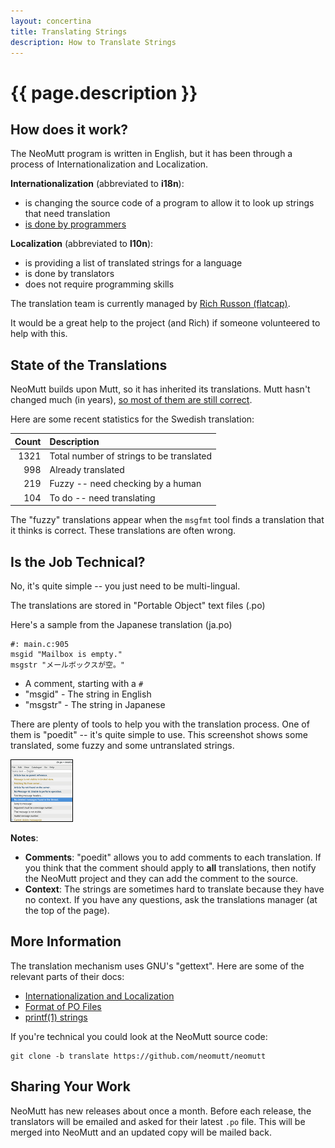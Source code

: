 ```yaml
---
layout: concertina
title: Translating Strings
description: How to Translate Strings
---
```


# {{ page.description }}

## How does it work?

The NeoMutt program is written in English, but it has been through a process of
Internationalization and Localization.

**Internationalization** (abbreviated to **i18n**):

- is changing the source code of a program to allow it to look up strings that
  need translation
- [is done by programmers](/dev/translate-code)

**Localization** (abbreviated to **l10n**):

- is providing a list of translated strings for a language
- is done by translators
- does not require programming skills

The translation team is currently managed by
[Rich Russon (flatcap)](mailto:rich@flatcap.org).

It would be a great help to the project (and Rich) if someone volunteered to
help with this.

## State of the Translations

NeoMutt builds upon Mutt, so it has inherited its translations. Mutt hasn't
changed much (in years), [so most of them are still correct](/translate.html).

Here are some recent statistics for the Swedish translation:

| Count  | Description                              |
| -----: | :--------------------------------------- |
|   1321 | Total number of strings to be translated |
|    998 | Already translated                       |
|    219 | Fuzzy -- need checking by a human        |
|    104 | To do -- need translating                |

The "fuzzy" translations appear when the `msgfmt` tool finds a translation that
it thinks is correct. These translations are often wrong.

## Is the Job Technical?

No, it's quite simple -- you just need to be multi-lingual.

The translations are stored in "Portable Object" text files (.po)

Here's a sample from the Japanese translation (ja.po)

```
#: main.c:905
msgid "Mailbox is empty."
msgstr "メールボックスが空。"
```

- A comment, starting with a `#`
- "msgid" - The string in English
- "msgstr" - The string in Japanese

There are plenty of tools to help you with the translation process. One of
them is "poedit" -- it's quite simple to use. This screenshot shows some
translated, some fuzzy and some untranslated strings.

[![poedit](/images/poedit-thumb.png)](/images/poedit.png)

**Notes**:

- **Comments**: "poedit" allows you to add comments to each translation. If you
  think that the comment should apply to **all** translations, then notify the
  NeoMutt project and they can add the comment to the source.
- **Context**: The strings are sometimes hard to translate because they have no
  context. If you have any questions, ask the translations manager (at the top
  of the page).

## More Information

The translation mechanism uses GNU's "gettext". Here are some of the relevant
parts of their docs:

- [Internationalization and Localization](https://www.gnu.org/software/gettext/manual/gettext.html#Concepts)
- [Format of PO Files](https://www.gnu.org/software/gettext/manual/gettext.html#PO-Files)
- [printf(1) strings](https://www.gnu.org/software/gettext/manual/gettext.html#c_002dformat-Flag)

If you're technical you could look at the NeoMutt source code:

```
git clone -b translate https://github.com/neomutt/neomutt
```

## Sharing Your Work

NeoMutt has new releases about once a month. Before each release, the
translators will be emailed and asked for their latest `.po` file. This will
be merged into NeoMutt and an updated copy will be mailed back.

